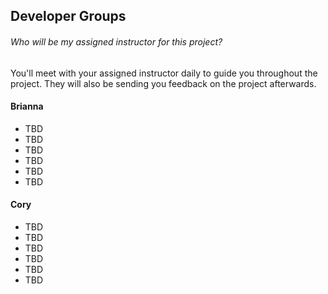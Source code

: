 ## Developer Groups

###### Who will be my assigned instructor for this project?

You'll meet with your assigned instructor daily to guide you throughout the project. They will also be sending you feedback on the project afterwards.

#### Brianna

* TBD  
* TBD  
* TBD  
* TBD  
* TBD  
* TBD  

#### Cory

* TBD  
* TBD  
* TBD  
* TBD  
* TBD  
* TBD  

